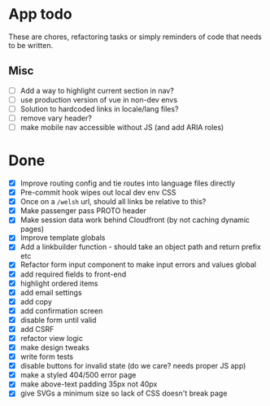 # App todo

These are chores, refactoring tasks or simply reminders of code that needs to be written.

## Misc
- [ ] Add a way to highlight current section in nav?
- [ ] use production version of vue in non-dev envs
- [ ] Solution to hardcoded links in locale/lang files? 
- [ ] remove vary header?
- [ ] make mobile nav accessible without JS (and add ARIA roles)

# Done 
- [x] Improve routing config and tie routes into language files directly
- [x] Pre-commit hook wipes out local dev env CSS
- [x] Once on a `/welsh` url, should all links be relative to this? 
- [x] Make passenger pass PROTO header
- [x] Make session data work behind Cloudfront (by not caching dynamic pages)
- [x] Improve template globals
- [x] Add a linkbuilder function - should take an object path and return prefix etc
- [x] Refactor form input component to make input errors and values global
- [x] add required fields to front-end
- [x] highlight ordered items
- [x] add email settings
- [x] add copy
- [x] add confirmation screen
- [x] disable form until valid
- [x] add CSRF
- [x] refactor view logic
- [x] make design tweaks
- [x] write form tests
- [x] disable buttons for invalid state (do we care? needs proper JS app)
- [x] make a styled 404/500 error page
- [x] make above-text padding 35px not 40px
- [x] give SVGs a minimum size so lack of CSS doesn't break page